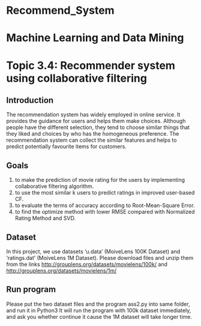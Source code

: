 # Recommend_System
# Machine Learning and Data Mining

Topic 3.4: Recommender system using collaborative filtering 
=====
Introduction
-----
The recommendation system has widely employed in online service. It provides the guidance for users and helps them make choices. Although people have the different selection, they tend to choose similar things that they liked and choices by who has the homogeneous preference. The recommendation system can collect the similar features and helps to predict potentially favourite items for customers. 

Goals
-----
1. to make the prediction of movie rating for the users by implementing collaborative filtering algorithm.   
2. to use the most similar k users to predict ratings in improved user-based CF.
3. to evaluate the terms of accuracy according to Root-Mean-Square Error.
4. to find the optimize method with lower RMSE compared with Normalized Rating Method and SVD.

Dataset
-----
In this project, we use datasets ‘u.data’ (MoiveLens 100K Dataset) and ‘ratings.dat’ (MoiveLens 1M Dataset). 
Please download files and unzip them 
from the links http://grouplens.org/datasets/movielens/100k/ and http://grouplens.org/datasets/movielens/1m/

Run program
-----
Please put the two dataset files and the program ass2.py into same folder, and run it in Python3 
It will run the program with 100k dataset immediately, and ask you whether continue it cause the 1M dataset will take longer time.



